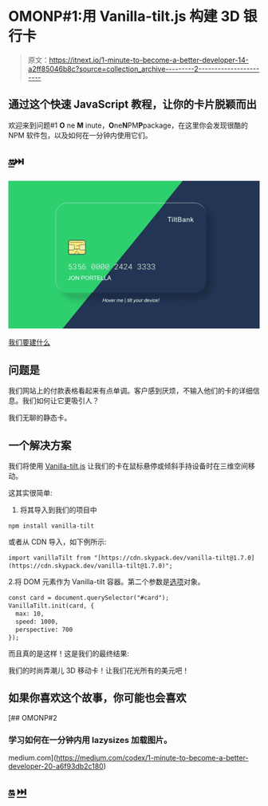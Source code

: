 # OMONP#1:用 Vanilla-tilt.js 构建 3D 银行卡

> 原文：<https://itnext.io/1-minute-to-become-a-better-developer-14-a2ff85046b8c?source=collection_archive---------2----------------------->

## 通过这个快速 JavaScript 教程，让你的卡片脱颖而出

欢迎来到问题#1 **O** ne **M** inute，**O**ne**N**PM**P**package，在这里你会发现很酷的 NPM 软件包，以及如何在一分钟内使用它们。

## [🔛](https://jportella93.medium.com/omonp-one-minute-one-npm-package-bea2c9c3636)⏭️

![](img/cae571d24a3264bc15d441a37ed92575.png)

[我们要建什么](https://codepen.io/jportella93/pen/eYBxdzv)

## 问题是

我们网站上的付款表格看起来有点单调。客户感到厌烦，不输入他们的卡的详细信息。我们如何让它更吸引人？

我们无聊的静态卡。

## 一个解决方案

我们将使用 [Vanilla-tilt.js](https://github.com/micku7zu/vanilla-tilt.js/) 让我们的卡在鼠标悬停或倾斜手持设备时在三维空间移动。

这其实很简单:

1.  将其导入到我们的项目中

```
npm install vanilla-tilt
```

或者从 CDN 导入，如下例所示:

```
import vanillaTilt from "[https://cdn.skypack.dev/vanilla-tilt@1.7.0](https://cdn.skypack.dev/vanilla-tilt@1.7.0)";
```

2.将 DOM 元素作为 Vanilla-tilt 容器。第二个参数是[选项](https://github.com/micku7zu/vanilla-tilt.js/#options)对象。

```
const card = document.querySelector("#card");
VanillaTilt.init(card, {
  max: 10,
  speed: 1000,
  perspective: 700
});
```

而且真的是这样！这是我们的最终结果:

我们的时尚弄潮儿 3D 移动卡！让我们花光所有的美元吧！

## 如果你喜欢这个故事，你可能也会喜欢

[](https://medium.com/codex/1-minute-to-become-a-better-developer-20-a6f93db2c180) [## OMONP#2

### 学习如何在一分钟内用 lazysizes 加载图片。

medium.com](https://medium.com/codex/1-minute-to-become-a-better-developer-20-a6f93db2c180) 

## [🔛](https://jportella93.medium.com/omonp-one-minute-one-npm-package-bea2c9c3636) [⏭️](https://medium.com/codex/1-minute-to-become-a-better-developer-20-a6f93db2c180)